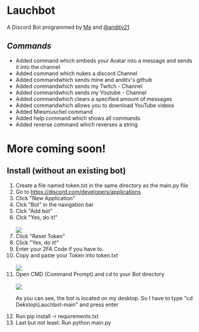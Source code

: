 <h1>Lauchbot</h1>
<p>A Discord Bot programmed by <a href="https://github.com/Lauchschwert">Me</a> and <a href="https://github.com/anditv21">@anditv21</a></p>
<h2><b><em>Commands</em></b></h2>
<ul>
   <li>Added command which embeds your Avatar into a message and sends it into the channel</li>
   <li>Added command which nukes a discord Channel</li>
   <li>Added commandwhich sends mine and anditv's github</li>
   <li>Added commandwhich sends my Twitch - Channel</li>
   <li>Added commandwhich sends my Youtube - Channel</li>
   <li>Added commandwhich clears a specified amount of messages</li>
   <li>Added commandwhich allows you to download YouTube videos</li>
   <li>Added Miesmuschel command</li>
   <li>Added help command which shows all commands</li>
   <li>Added reverse command which reverses a string</li>
</ul>
<h1>More coming soon!</h1>

<h2>Install (without an existing bot)</h2>
<ol>
   <li>Create a file named token.txt in the same directory as the main.py file</li>
   <li>Go to <a href="https://discord.com/developers/applications">https://discord.com/developers/applications</a></li>
   <li>Click "New Application"</li>
   <li>Clck "Bot" in the navigation bar</li>
   <li>Clck "Add bot"</li>
   <li>Clck "Yes, do it!"</li>
   <br>
   <img src="https://i.ibb.co/27mLWRJ/image-2022-05-31-164248276.png">
   <br>
   <li>Click "Reset Token"</li>
   <li>Click "Yes, do it!"</li>
   <li>Enter your 2FA Code if you have to.</li>
   <li>Copy and paste your Token into token.txt</li>
   <br>
   <img src="https://i.ibb.co/9vvNyw4/image-2022-05-31-172427950.png">
  <li>Open CMD (Command Prompt) and cd to your Bot directory</li>
  <br>
  <img src="https://i.ibb.co/x2GMCMY/image-2022-05-31-171506522.png">
  <br>

  As you can see, the bot is located on my desktop.
    So I have to type "cd Dekstop\Lauchbot-main" and press enter
    <br>
  <li>Run pip install -r requirements.txt</li>
  <li>Last but not least: Run python main.py
</ol>
